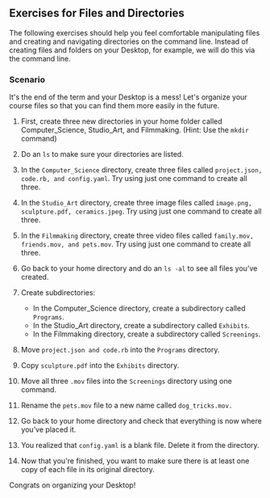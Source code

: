 ## Exercises for Files and Directories 

The following exercises should help you feel comfortable manipulating files and creating and navigating directories on the command line. Instead of creating files and folders on your Desktop, for example, we will do this via the command line. 

### Scenario

It's the end of the term and your Desktop is a mess! Let's organize your course files so that you can find them more easily in the future. 

1. First, create three new directories in your home folder called Computer_Science, Studio_Art, and Filmmaking. (Hint: Use the ```mkdir``` command) 

2. Do an ```ls``` to make sure your directories are listed. 

3. In the ```Computer_Science``` directory, create three files called ```project.json, code.rb, and config.yaml```. Try using just one command to create all three.

4. In the ```Studio_Art``` directory, create three image files called ```image.png, sculpture.pdf, ceramics.jpeg```. Try using just one command to create all three.

5. In the ```Filmmaking``` directory, create three video files called ```family.mov, friends.mov, and pets.mov```. Try using just one command to create all three.

6. Go back to your home directory and do an ```ls -al``` to see all files you’ve created. 

7. Create subdirectories: 
    - In the Computer_Science directory, create a subdirectory called ```Programs```. 
    - In the Studio_Art directory, create a subdirectory called ```Exhibits```. 
    - In the Filmmaking directory, create a subdirectory called ```Screenings```. 

8. Move ```project.json and code.rb``` into the ```Programs``` directory. 

9. Copy ```sculpture.pdf``` into the ```Exhibits``` directory.

10. Move all three ```.mov``` files into the ```Screenings``` directory using one command. 

11. Rename the ```pets.mov``` file to a new name called ```dog_tricks.mov.```

12. Go back to your home directory and check that everything is now where you’ve placed it. 

13. You realized that ```config.yaml``` is a blank file. Delete it from the directory.

14. Now that you're finished, you want to make sure there is at least one copy of each file in its original directory. 

Congrats on organizing your Desktop!






